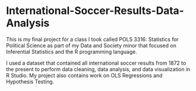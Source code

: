 # International-Soccer-Results-Data-Analysis

This is my final project for a class I took called POLS 3316: Statistics for Political Science as part of my Data and Society minor that focused on Inferential Statistics and the R programming language. 

I used a dataset that contained all international soccer results from 1872 to the present to perform data cleaning, data analysis, and data visualization in R Studio. My project also contains work on OLS Regressions and Hypothesis Testing.
